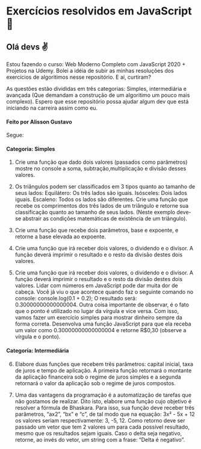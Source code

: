 # Exercícios resolvidos em JavaScript :dart:

## Olá devs :v:

Estou fazendo o curso: Web Moderno Completo com JavaScript 2020 + Projetos na Udemy. Bolei a idéia de subir as minhas resoluções dos exercícios de algoritimos nesse repositório. E aí, curtiram? 

As questões estão divididas em três categorias: Simples, intermediária e avançada (Que demandam a construção de um algoritimo um pouco mais complexo). Espero que esse repositório possa ajudar algum dev que está iniciando na carreira assim como eu. 

#### Feito por Alisson Gustavo

Segue: 

#### Categoria: Simples

01) Crie uma função que dado dois valores (passados como parâmetros) mostre no console a soma, subtração,multiplicação e divisão desses valores.

02) Os triângulos podem ser classificados em 3 tipos quanto ao tamanho de seus lados:
Equilátero: Os três lados são iguais. Isósceles: Dois lados iguais. Escaleno: Todos os lados são diferentes. Crie uma função que recebe os comprimentos dos três lados de um triângulo e retorne sua classificação quanto ao tamanho de seus lados. (Neste exemplo deve-se abstrair as condições matemáticas de existência de um triângulo).

03) Crie uma função que recebe dois parâmetros, base e expoente, e retorne a base elevada ao expoente.  

04) Crie uma função que irá receber dois valores, o dividendo e o divisor. A função deverá imprimir o resultado e o resto da divisão destes dois valores.  

05) Crie uma função que irá receber dois valores, o dividendo e o divisor. A função deverá imprimir o resultado e o resto da divisão destes dois valores.  Lidar com números em JavaScript pode dar muita dor de cabeça. Você já viu o que acontece quando faz o seguinte comando no console: console.log(0.1 + 0.2); O resultado será: 0.30000000000000004. Outra coisa importante de observar, é o fato que o ponto é utilizado no lugar da vírgula e vice versa. Com isso, vamos fazer um exercício simples para mostrar dinheiro sempre da forma correta. Desenvolva uma função JavaScript para que ela receba um valor como 0.30000000000000004 e retorne R$0,30 (observe a vírgula e o ponto).  

#### Categoria: Intermediária

06) Elabore duas funções que recebem três parâmetros: capital inicial, taxa de juros e tempo de aplicação. A primeira função retornará o montante da aplicação financeira sob o regime de juros simples e a segunda retornará o valor da aplicação sob o regime de juros compostos.

07) Uma das vantagens da programação é a automatização de tarefas que não gostamos de realizar. Dito isto, elabore uma função cujo objetivo é resolver a fórmula de Bhaskara. Para isso, sua função deve receber três parâmetros, “ax2”, “bx” e “c”, de tal modo que na equação: 3x² - 5x + 12 os valores seriam respectivamente: 3, -5, 12. Como retorno deve ser passado um vetor que tem 2 valores um para cada possível resultado, mesmo que os resultados sejam iguais. Caso o delta seja negativo, retorne, ao invés do vetor, um string com a frase: “Delta é negativo”.




